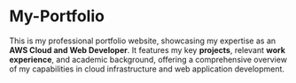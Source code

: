 # My-Portfolio
This is my professional portfolio website, showcasing my expertise as an **AWS Cloud and Web Developer**. It features my key **projects**, relevant **work experience**, and academic background, offering a comprehensive overview of my capabilities in cloud infrastructure and web application development.
